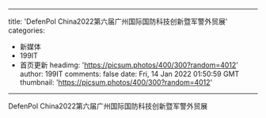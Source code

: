 
---
title: 'DefenPol China2022第六届广州国际国防科技创新暨军警外贸展'
categories: 
 - 新媒体
 - 199IT
 - 首页更新
headimg: 'https://picsum.photos/400/300?random=4012'
author: 199IT
comments: false
date: Fri, 14 Jan 2022 01:50:59 GMT
thumbnail: 'https://picsum.photos/400/300?random=4012'
---

<div>   
DefenPol China2022第六届广州国际国防科技创新暨军警外贸展  
</div>
            